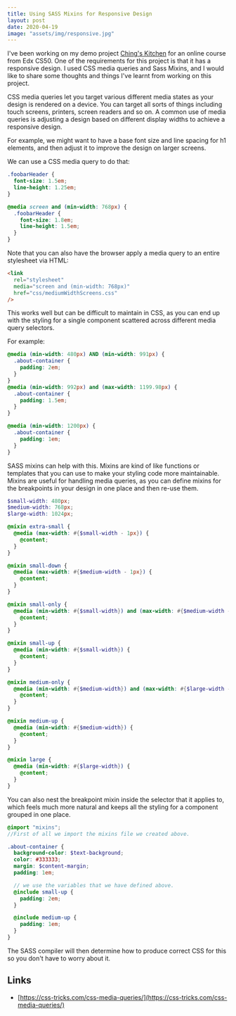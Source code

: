 ```yaml
---
title: Using SASS Mixins for Responsive Design
layout: post
date: 2020-04-19
image: "assets/img/responsive.jpg"
---
```


I've been working on my demo project [Ching's Kitchen]("http://chings-kitchen.ching-wang.io/") for an online course from Edx CS50. One of the requirements for this project is that it has a responsive design. I used CSS media queries and Sass Mixins, and I would like to share some thoughts and things I've learnt from working on this project.

CSS media queries let you target various different media states as your design is rendered on a device. You can target all sorts of things including touch screens, printers, screen readers and so on. A common use of media queries is adjusting a design based on different display widths to achieve a responsive design.

For example, we might want to have a base font size and line spacing for h1
elements, and then adjust it to improve the design on larger screens.

We can use a CSS media query to do that:

```css
.foobarHeader {
  font-size: 1.5em;
  line-height: 1.25em;
}

@media screen and (min-width: 768px) {
  .foobarHeader {
    font-size: 1.8em;
    line-height: 1.5em;
  }
}
```

Note that you can also have the browser apply a media query to an entire
stylesheet via HTML:

```html
<link
  rel="stylesheet"
  media="screen and (min-width: 768px)"
  href="css/mediumWidthScreens.css"
/>
```

This works well but can be difficult to maintain in CSS, as you can end up with
the styling for a single component scattered across different media query
selectors.

For example:

```css
@media (min-width: 480px) AND (min-width: 991px) {
  .about-container {
    padding: 2em;
  }
}
@media (min-width: 992px) and (max-width: 1199.98px) {
  .about-container {
    padding: 1.5em;
  }
}

@media (min-width: 1200px) {
  .about-container {
    padding: 1em;
  }
}
```

SASS mixins can help with this. Mixins are kind of like functions or templates
that you can use to make your styling code more maintainable. Mixins are useful for
handling media queries, as you can define mixins for the breakpoints in your design
in one place and then re-use them.

```scss
$small-width: 480px;
$medium-width: 768px;
$large-width: 1024px;

@mixin extra-small {
  @media (max-width: #{$small-width - 1px}) {
    @content;
  }
}

@mixin small-down {
  @media (max-width: #{$medium-width - 1px}) {
    @content;
  }
}

@mixin small-only {
  @media (min-width: #{$small-width}) and (max-width: #{$medium-width - 1px}) {
    @content;
  }
}

@mixin small-up {
  @media (min-width: #{$small-width}) {
    @content;
  }
}

@mixin medium-only {
  @media (min-width: #{$medium-width}) and (max-width: #{$large-width - 1px}) {
    @content;
  }
}

@mixin medium-up {
  @media (min-width: #{$medium-width}) {
    @content;
  }
}

@mixin large {
  @media (min-width: #{$large-width}) {
    @content;
  }
}
```

You can also nest the breakpoint mixin inside the selector that it applies to,
which feels much more natural and keeps all the styling for a component grouped
in one place.

```scss
@import "mixins";
//First of all we import the mixins file we created above.

.about-container {
  background-color: $text-background;
  color: #333333;
  margin: $content-margin;
  padding: 1em;

  // we use the variables that we have defined above.
  @include small-up {
    padding: 2em;
  }

  @include medium-up {
    padding: 1em;
  }
}
```

The SASS compiler will then determine how to produce correct CSS for this so you
don't have to worry about it.

## Links

- [https://css-tricks.com/css-media-queries/](https://css-tricks.com/css-media-queries/)
